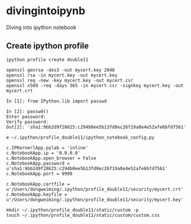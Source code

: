 divingintoipynb
===============

Diving into ipython notebook

Create ipython profile
---

    ipython profile create double11

    openssl genrsa -des3 -out mycert.key 2048
    openssl rsa -in mycert.key -out mycert.key
    openssl req -new -key mycert.key -out mycert.csr
    openssl x509 -req -days 365 -in mycert.csr -signkey mycert.key -out mycert.crt

    In [1]: from IPython.lib import passwd

    In [2]: passwd()
    Enter password:
    Verify password:
    Out[2]: 'sha1:9bb2d9f28625:c294b0ee5b13fd0ec26f19a0e4e52afe6bfd7561'

    e ~/.ipython/profile_double11/ipython_notebook_config.py

    c.IPKernerlApp.pylab = 'inline'
    c.NotebookApp.ip = '0.0.0.0'
    c.NotebookApp.open_browser = False
    c.NotebookApp.password = u'sha1:9bb2d9f28625:c294b0ee5b13fd0ec26f19a0e4e52afe6bfd7561'
    c.NotebookApp.port = 9999

    c.NotebookApp.certfile = u'/Users/dongweiming/.ipython/profile_double11/security/mycert.crt'
    c.NotebookApp.keyfile = u'/Users/dongweiming/.ipython/profile_double11/security/mycert.key'

    mkdir ~/.ipython/profile_double11/static/custom -p
    touch ~/.ipython/profile_double11/static/custom/custom.css

